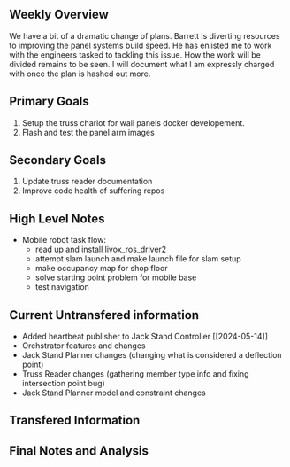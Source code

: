 ## Weekly Overview

We have a bit of a dramatic change of plans. Barrett is diverting resources to improving
the panel systems build speed. He has enlisted me to work with the engineers tasked to
tackling this issue. How the work will be divided remains to be seen. I will document 
what I am expressly charged with once the plan is hashed out more.

## Primary Goals

1. Setup the truss chariot for wall panels docker developement.
2. Flash and test the panel arm images

## Secondary Goals

1. Update truss reader documentation
2. Improve code health of suffering repos

## High Level Notes

- Mobile robot task flow:
    - read up and install livox_ros_driver2
    - attempt slam launch and make launch file for slam setup
    - make occupancy map for shop floor
    - solve starting point problem for mobile base
    - test navigation 

## Current Untransfered information

- Added heartbeat publisher to Jack Stand Controller [[2024-05-14]]
- Orchstrator features and changes
- Jack Stand Planner changes (changing what is considered a deflection point)
- Truss Reader changes (gathering member type info and fixing intersection point bug)
- Jack Stand Planner model and constraint changes

## Transfered Information

## Final Notes and Analysis


